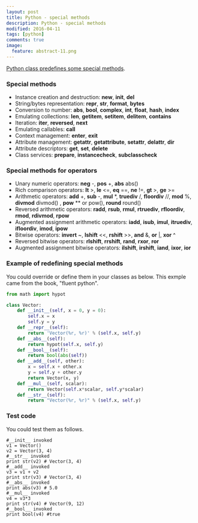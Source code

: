 ```yaml
---
layout: post
title: Python - special methods
description: Python - special methods
modified: 2016-04-11
tags: [python]
comments: true
image:
  feature: abstract-11.png
---
```

[Python class predefines some special methods](https://docs.python.org/3/reference/datamodel.html).

### Special methods

- Instance creation and destruction: __new__, __init__, __del__
- String/bytes representation: __repr__, __str__, __format__, __bytes__
- Conversion to number: __abs__, __bool__, __complex__, __int__, __float__, __hash__, __index__
- Emulating collections: __len__, __getitem__, __setitem__, __delitem__, __contains__
- Iteration: __iter__, __reversed__, __next__
- Emulating callables: __call__
- Context management: __enter__, __exit__
- Attribute management: __getattr__, __getattribute__, __setattr__, __delattr__, __dir__
- Attribute descriptors: __get__, __set__, __delete__
- Class services: __prepare__, __instancecheck__, __subclasscheck__

### Special methods for operators

- Unary numeric operators: __neg__ -, __pos__ +, __abs__ abs()
- Rich comparison operators: __lt__ >, __le__ <=, __eq__ ==, __ne__ !=, __gt__ >, __ge__ >=
- Arithmetic operators: __add__ +, __sub__ -, __mul__ *, __truediv__ /, __floordiv__ //, __mod__ %, __divmod__ divmod() , __pow__ ** or pow(), __round__ round()
- Reversed arithmetic operators: __radd__, __rsub__, __rmul__, __rtruediv__, __rfloordiv__, __rmod__, __rdivmod__, __rpow__
- Augmented assignment arithmetic operators: __iadd__, __isub__, __imul__, __itruediv__, __ifloordiv__, __imod__, __ipow__
- Bitwise operators: __invert__ ~, __lshift__ <<, __rshift__ >>, __and__ &, __or__ |, __xor__ ^
- Reversed bitwise operators: __rlshift__, __rrshift__, __rand__, __rxor__, __ror__
- Augmented assignment bitwise operators: __ilshift__, __irshift__, __iand__, __ixor__, __ior__

### Example of redefining special methods 

You could override or define them in your classes as below. This exmple came from the book, "fluent python". 

```python
from math import hypot 

class Vector:
	def __init__(self, x = 0, y = 0):
		self.x = x
		self.y = y
	def __repr__(self):
		return 'Vector(%r, %r)' % (self.x, self.y)
	def __abs__(self):
		return hypot(self.x, self.y)
	def __bool__(self):
		return bool(abs(self))
	def __add__(self, other):
		x = self.x + other.x
		y = self.y + other.y
		return Vector(x, y)
	def __mul__(self, scalar):
		return Vector(self.x*scalar, self.y*scalar)
	def __str__(self):
		return "Vector(%r, %r)" % (self.x, self.y)
```

### Test code

You could test them as follows. 

```
#__init__ invoked
v1 = Vector()
v2 = Vector(3, 4)
#__str__ invoked
print str(v2) # Vector(3, 4)
#__add__ invoked
v3 = v1 + v2 
print str(v3) # Vector(3, 4)
#__abs__ invoked
print abs(v3) # 5.0
#__mul__ invoked
v4 = v3*3
print str(v4) # Vector(9, 12)
#__bool__ invoked
print bool(v4) #true
```

